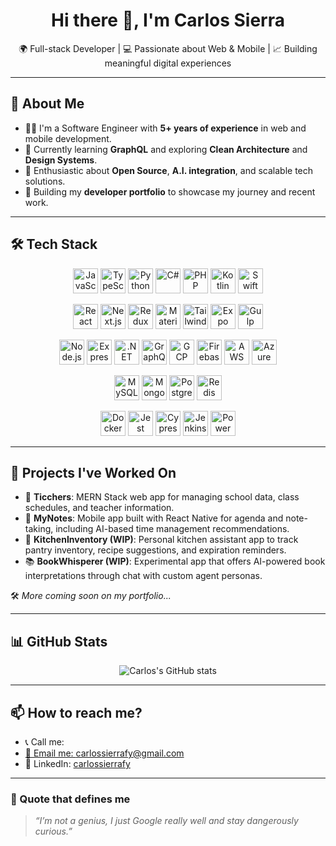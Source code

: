 <h1 align="center">Hi there 👋, I'm Carlos Sierra</h1>

<p align="center">
  🌍 Full-stack Developer | 💻 Passionate about Web & Mobile | 📈 Building meaningful digital experiences
</p>

---

## 🚀 About Me

- 👨‍💻 I'm a Software Engineer with **5+ years of experience** in web and mobile development.
- 🌱 Currently learning **GraphQL** and exploring **Clean Architecture** and **Design Systems**.
- 🧠 Enthusiastic about **Open Source**, **A.I. integration**, and scalable tech solutions.
- 🧩 Building my **developer portfolio** to showcase my journey and recent work.

---

## 🛠️ Tech Stack

<p align="center">
  <!-- Languages -->
  <img src="https://carlossierrafy24.github.io/dev-utils/icons/languages/javascript.svg" height="40" alt="JavaScript"/>
  <img src="https://carlossierrafy24.github.io/dev-utils/icons/languages/typescript.svg" height="40" alt="TypeScript"/>
  <img src="https://carlossierrafy24.github.io/dev-utils/icons/languages/python.svg" height="40" alt="Python"/>
  <img src="https://carlossierrafy24.github.io/dev-utils/icons/languages/csharp.svg" height="40" alt="C#"/>
  <img src="https://carlossierrafy24.github.io/dev-utils/icons/languages/php.svg" height="40" alt="PHP"/>
  <img src="https://carlossierrafy24.github.io/dev-utils/icons/languages/kotlin.svg" height="40" alt="Kotlin"/>
  <img src="https://carlossierrafy24.github.io/dev-utils/icons/languages/swift.svg" height="40" alt="Swift"/>
</p>

<p align="center">
  <!-- Frontend -->
  <img src="https://carlossierrafy24.github.io/dev-utils/icons/frontend/react.svg" height="40" alt="React"/>
  <img src="https://carlossierrafy24.github.io/dev-utils/icons/frontend/nextjs.svg" height="40" alt="Next.js"/>
  <img src="https://carlossierrafy24.github.io/dev-utils/icons/frontend/redux.svg" height="40" alt="Redux"/>
  <img src="https://carlossierrafy24.github.io/dev-utils/icons/frontend/materialui.svg" height="40" alt="MaterialUI"/>
  <img src="https://carlossierrafy24.github.io/dev-utils/icons/frontend/tailwind.svg" height="40" alt="TailwindCSS"/>
  <img src="https://carlossierrafy24.github.io/dev-utils/icons/frontend/expo.svg" height="40" alt="Expo"/>
  <img src="https://carlossierrafy24.github.io/dev-utils/icons/frontend/gulp.svg" height="40" alt="Gulp"/>
</p>

<p align="center">
  <!-- Backend & Cloud -->
  <img src="https://carlossierrafy24.github.io/dev-utils/icons/backend/nodejs.svg" height="40" alt="Node.js"/>
  <img src="https://carlossierrafy24.github.io/dev-utils/icons/backend/express.svg" height="40" alt="Express"/>
  <img src="https://carlossierrafy24.github.io/dev-utils/icons/backend/dotnet.svg" height="40" alt=".NET"/>
  <img src="https://carlossierrafy24.github.io/dev-utils/icons/backend/graphql.svg" height="40" alt="GraphQL"/>
  <img src="https://carlossierrafy24.github.io/dev-utils/icons/cloud/gcp.svg" height="40" alt="GCP"/>
  <img src="https://carlossierrafy24.github.io/dev-utils/icons/cloud/firebase.svg" height="40" alt="Firebase"/>
  <img src="https://carlossierrafy24.github.io/dev-utils/icons/cloud/aws.svg" height="40" alt="AWS"/>
  <img src="https://carlossierrafy24.github.io/dev-utils/icons/cloud/azure.svg" height="40" alt="Azure"/>
</p>

<p align="center">
  <!-- Databases -->
  <img src="https://carlossierrafy24.github.io/dev-utils/icons/databases/mysql.svg" height="40" alt="MySQL"/>
  <img src="https://carlossierrafy24.github.io/dev-utils/icons/databases/mongodb.svg" height="40" alt="MongoDB"/>
  <img src="https://carlossierrafy24.github.io/dev-utils/icons/databases/postgresql.svg" height="40" alt="PostgreSQL"/>
  <img src="https://carlossierrafy24.github.io/dev-utils/icons/databases/redis.svg" height="40" alt="Redis"/>
</p>

<p align="center">
  <!-- Tools & Testing -->
  <img src="https://carlossierrafy24.github.io/dev-utils/icons/tools/docker.svg" height="40" alt="Docker"/>
  <img src="https://carlossierrafy24.github.io/dev-utils/icons/tools/jest.svg" height="40" alt="Jest"/>
  <img src="https://carlossierrafy24.github.io/dev-utils/icons/tools/cypress.svg" height="40" alt="Cypress"/>
  <img src="https://carlossierrafy24.github.io/dev-utils/icons/tools/jenkins.svg" height="40" alt="Jenkins"/>
  <img src="https://carlossierrafy24.github.io/dev-utils/icons/tools/powerbi.svg" height="40" alt="Power BI"/>
</p>


---

## 💼 Projects I've Worked On

- 🏫 **Ticchers**: MERN Stack web app for managing school data, class schedules, and teacher information.
- 📝 **MyNotes**: Mobile app built with React Native for agenda and note-taking, including AI-based time management recommendations.
- 🍳 **KitchenInventory (WIP)**: Personal kitchen assistant app to track pantry inventory, recipe suggestions, and expiration reminders.
- 📚 **BookWhisperer (WIP)**: Experimental app that offers AI-powered book interpretations through chat with custom agent personas.

🛠️ _More coming soon on my portfolio..._

---

## 📊 GitHub Stats

<p align="center">
  <img src="https://github-readme-stats.vercel.app/api?username=carlossierrafy24&show_icons=true&theme=tokyonight" alt="Carlos's GitHub stats"/>
</p>

---

## 📫 How to reach me?

- 📞 Call me: <a href="call:573058238019" />  
- 📧 Email me: carlossierrafy@gmail.com  
- 💼 LinkedIn: [carlossierrafy](https://www.linkedin.com/in/carlossierrafy)

---
### 🧠 Quote that defines me

> _“I’m not a genius, I just Google really well and stay dangerously curious.”_
